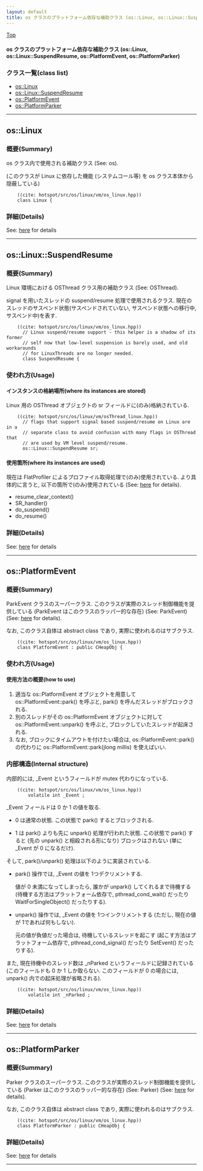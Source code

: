```yaml
---
layout: default
title: os クラスのプラットフォーム依存な補助クラス (os::Linux, os::Linux::SuspendResume, os::PlatformEvent, os::PlatformParker)
---
```

[Top](../index.html)

#### os クラスのプラットフォーム依存な補助クラス (os::Linux, os::Linux::SuspendResume, os::PlatformEvent, os::PlatformParker)



### クラス一覧(class list)

  * [os::Linux](#nomoWafDFk)
  * [os::Linux::SuspendResume](#nomYIgpLNY)
  * [os::PlatformEvent](#nob8zL_1wC)
  * [os::PlatformParker](#noscD0HayL)


---
## <a name="nomoWafDFk" id="nomoWafDFk">os::Linux</a>

### 概要(Summary)
os クラス内で使用される補助クラス (See: os).

(このクラスが Linux に依存した機能 (システムコール等) を os クラス本体から隠蔽している)


```
    ((cite: hotspot/src/os/linux/vm/os_linux.hpp))
    class Linux {
```




### 詳細(Details)
See: [here](../doxygen/classos_1_1Linux.html) for details

---
## <a name="nomYIgpLNY" id="nomYIgpLNY">os::Linux::SuspendResume</a>

### 概要(Summary)
Linux 環境における OSThread クラス用の補助クラス (See: OSThread).

signal を用いたスレッドの suspend/resume 処理で使用されるクラス.
現在のスレッドのサスペンド状態(サスペンドされていない, サスペンド状態への移行中, サスペンド中)を表す.


```
    ((cite: hotspot/src/os/linux/vm/os_linux.hpp))
      // Linux suspend/resume support - this helper is a shadow of its former
      // self now that low-level suspension is barely used, and old workarounds
      // for LinuxThreads are no longer needed.
      class SuspendResume {
```

### 使われ方(Usage)
#### インスタンスの格納場所(where its instances are stored)
Linux 用の OSThread オブジェクトの sr フィールドに(のみ)格納されている.


```
    ((cite: hotspot/src/os/linux/vm/osThread_linux.hpp))
      // flags that support signal based suspend/resume on Linux are in a
      // separate class to avoid confusion with many flags in OSThread that
      // are used by VM level suspend/resume.
      os::Linux::SuspendResume sr;
```

#### 使用箇所(where its instances are used)
現在は FlatProfiler によるプロファイル取得処理で(のみ)使用されている.
より具体的に言うと, 以下の箇所で(のみ)使用されている (See: [here](no5248oCL.html) for details).

* resume_clear_context()
* SR_handler()
* do_suspend()
* do_resume()




### 詳細(Details)
See: [here](../doxygen/classos_1_1Linux_1_1SuspendResume.html) for details

---
## <a name="nob8zL_1wC" id="nob8zL_1wC">os::PlatformEvent</a>

### 概要(Summary)
ParkEvent クラスのスーパークラス.
このクラスが実際のスレッド制御機能を提供している (ParkEvent はこのクラスのラッパー的な存在)
(See: ParkEvent) (See: [here](no2114COc.html) for details).

なお, このクラス自体は abstract class であり, 実際に使われるのはサブクラス.


```
    ((cite: hotspot/src/os/linux/vm/os_linux.hpp))
    class PlatformEvent : public CHeapObj {
```

### 使われ方(Usage)
#### 使用方法の概要(how to use)
1. 適当な os::PlatformEvent オブジェクトを用意して os::PlatformEvent::park() を呼ぶと, 
   park() を呼んだスレッドがブロックされる.
2. 別のスレッドがその os::PlatformEvent オブジェクトに対して os::PlatformEvent::unpark() を呼ぶと, ブロックしていたスレッドが起床される.
3. なお, ブロックにタイムアウトを付けたい場合は, 
   os::PlatformEvent::park() の代わりに os::PlatformEvent::park(jlong millis) を使えばいい.

### 内部構造(Internal structure)
内部的には, _Event というフィールドが mutex 代わりになっている.


```
    ((cite: hotspot/src/os/linux/vm/os_linux.hpp))
        volatile int _Event ;
```

_Event フィールドは 0 か 1 の値を取る.

  * 0 は通常の状態. この状態で park() するとブロックされる.

  * 1 は park() よりも先に unpark() 処理が行われた状態.
    この状態で park() すると (先の unpark() と相殺される形になり) ブロックはされない (単に _Event が 0 になるだけ).

そして, park()/unpark() 処理は以下のように実装されている.

  * park() 操作では, _Event の値を 1つデクリメントする.

    値が 0 未満になってしまったら, 誰かが unpark() してくれるまで待機する
    (待機する方法はプラットフォーム依存で, pthread_cond_wait() だったり WaitForSingleObject() だったりする).

  * unpark() 操作では, _Event の値を 1つインクリメントする (ただし, 現在の値が 1であれば何もしない).

    元の値が負値だった場合は, 待機しているスレッドを起こす
    (起こす方法はプラットフォーム依存で, pthread_cond_signal() だったり SetEvent() だったりする).

また, 現在待機中のスレッド数は _nParked というフィールドに記録されている
(このフィールドも 0 か 1 しか取らない.
 このフィールドが 0 の場合には, unpark() 内での起床処理が省略される).


```
    ((cite: hotspot/src/os/linux/vm/os_linux.hpp))
        volatile int _nParked ;
```




### 詳細(Details)
See: [here](../doxygen/classos_1_1PlatformEvent.html) for details

---
## <a name="noscD0HayL" id="noscD0HayL">os::PlatformParker</a>

### 概要(Summary)
Parker クラスのスーパークラス.
このクラスが実際のスレッド制御機能を提供している (Parker はこのクラスのラッパー的な存在)
(See: Parker) (See: [here](no2114PYi.html) for details).

なお, このクラス自体は abstract class であり, 実際に使われるのはサブクラス.


```
    ((cite: hotspot/src/os/linux/vm/os_linux.hpp))
    class PlatformParker : public CHeapObj {
```




### 詳細(Details)
See: [here](../doxygen/classos_1_1PlatformParker.html) for details

---
